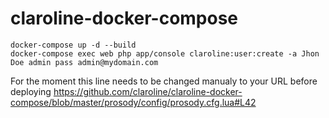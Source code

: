 # claroline-docker-compose

```
docker-compose up -d --build
docker-compose exec web php app/console claroline:user:create -a Jhon Doe admin pass admin@mydomain.com 
```
For the moment this line needs to be changed manualy to your URL before deploying
https://github.com/claroline/claroline-docker-compose/blob/master/prosody/config/prosody.cfg.lua#L42

